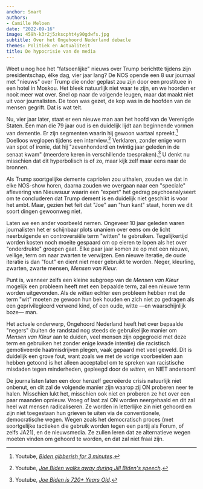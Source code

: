 ```yaml
---
anchor: Smart
authors:
- Camille Meloen
date: "2022-09-16"
image: 459h-k3r2j5zkscpht4y90gdwfs.jpg
subtitle: Over het Ongehoord Nederland debacle
themes: Politiek en Actualiteit
title: De hypocrisie van de media
---
```

Weet u nog hoe het "fatsoenlijke" nieuws over Trump berichtte tijdens zijn presidentschap, élke dag, vier jaar lang? De NOS opende een 8 uur journaal met "nieuws" over Trump die onder geplast zou zijn door een prostituee in een hotel in Moskou. Het bleek natuurlijk niet waar te zijn, en we hoorden er nooit meer wat over. Snel op naar de volgende leugen, maar dat maakt niet uit voor journalisten. De toon was gezet, de kop was in de hoofden van de mensen gegrift. Dat is wat telt.

Nu, vier jaar later, staat er een nieuwe man aan het hoofd van de Verenigde Staten. Een man die 79 jaar oud is en duidelijk lijdt aan beginnende vormen van dementie. Er zijn segmenten waarin hij gewoon wartaal spreekt.[^1] Doelloos weglopen tijdens een interview.[^2] Verklaren, zonder enige vorm van spot of ironie, dat hij "zevenhonderd en twintig jaar geleden in de senaat kwam" (meerdere keren in verschillende toespraken).[^3] U denkt nu misschien dat dit hyperbolisch is of zo, maar kijk zelf maar eens naar de bronnen.

Als Trump soortgelijke demente capriolen zou uithalen, zouden we dat in elke NOS-show horen, daarna zouden we overgaan naar een "speciale" aflevering van Nieuwsuur waarin een "expert" het gedrag psychoanalyseert om te concluderen dat Trump dement is en duidelijk niet geschikt is voor het ambt. Maar, gezien het feit dat "Joe" aan "hun kant" staat, horen we dit soort dingen gewoonweg niet.

Laten we een ander voorbeeld nemen. Ongeveer 10 jaar geleden waren journalisten het er schijnbaar plots unaniem over eens om de licht neerbuigende en controversiële term "witten" te gebruiken. Tegelijkertijd worden kosten noch moeite gespaard om op eieren te lopen als het over "onderdrukte" groepen gaat. Elke paar jaar komen ze op met een nieuwe, veilige, term om naar zwarten te verwijzen. Een nieuwe iteratie, de oude iteratie is dan "fout" en dient niet meer gebruikt te worden. Neger, kleurling, zwarten, zwarte mensen, *Mensen van Kleur*.

Punt is, wanneer zelfs een kleine subgroep van de *Mensen van Kleur* mogelijk een probleem heeft met een bepaalde term, zal een nieuwe term worden uitgevonden. Als de *witten* echter een probleem hebben met de term "wit" moeten ze gewoon hun bek houden en zich niet zo gedragen als een geprivilegieerd verwend kind, of een oude, witte —en waarschijnlijk boze— man.

Het actuele onderwerp, Ongehoord Nederland heeft het over bepaalde "negers" (buiten de randstad nog steeds de gebruikelijke manier om *Mensen van Kleur* aan te duiden, veel mensen zijn opgegroeid met deze term en gebruiken het zonder enige kwade intentie) die racistisch gemotiveerde haatmisdrijven plegen, vaak gepaard met veel geweld. Dit is duidelijk een grove fout, want zoals we met de vorige voorbeelden aan hebben getoond is het alleen acceptabel om te spreken van racistische misdaden tegen minderheden, gepleegd door de *witten*, en NIET andersom!

De journalisten laten een door henzelf gecreëerde crisis natuurlijk niet onbenut, en dit zal de volgende manier zijn waarop zij ON proberen neer te halen. Misschien lukt het, misschien ook niet en proberen ze het over een paar maanden opnieuw. Vroeg of laat zal ON worden neergehaald en dit zal heel wat mensen radicaliseren. Ze worden in letterlijke zin niet gehoord en zijn niet toegestaan hun grieven te uiten via de conventionele, democratische wegen. Wegen zoals het democratisch proces (met soortgelijke tactieken die gebruik worden tegen een partij als Forum, of zelfs JA21), en de nieuwsmedia. Ze zullen leren dat ze alternatieve wegen moeten vinden om gehoord te worden, en dat zal niet fraai zijn.

[^1]: Youtube, *[Biden gibberish for 3 minutes](https://www.youtube.com/watch?v=_aMwcdCbd60)*.
[^2]: Youtube, *[Joe Biden walks away during Jill Biden's speech](https://www.youtube.com/watch?v=sO8gOC1cihk)*.
[^3]: Youtube, *[Joe Biden is 720+ Years Old](https://www.youtube.com/watch?v=0QniYWeP2S0)*.